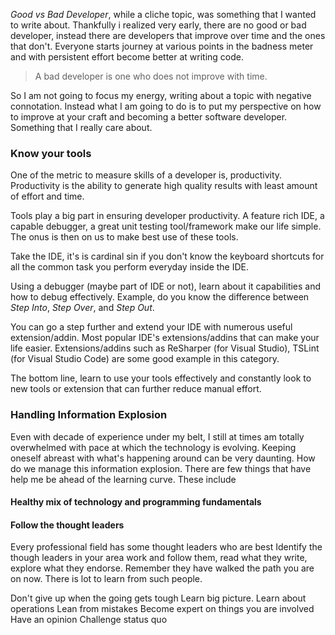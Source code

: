 *Good vs Bad Developer*, while a cliche topic, was something that I wanted to write about. Thankfully i realized very early, there are no good or bad developer, instead there are developers that improve over time and the ones that don't. Everyone starts journey at various points in the badness meter and with persistent effort become better at writing code. 

> A bad developer is one who does not improve with time. 

So I am not going to focus my energy, writing about a topic with negative connotation. Instead what I am going to do is to put my perspective on how to improve at your craft and becoming a better software developer. Something that I really care about.

### Know your tools
One of the metric to measure skills of a developer is, productivity. Productivity is the ability to generate high quality results with least amount of effort and time. 

Tools play a big part in ensuring developer productivity. A feature rich IDE, a capable debugger, a great unit testing tool/framework make our life simple. The onus is then on us to make best use of these tools. 

Take the IDE, it's is cardinal sin if you don't know the keyboard shortcuts for all the common task you perform everyday inside the IDE. 

Using a debugger (maybe part of IDE or not), learn about it capabilities and how to debug effectively. Example, do you know the difference between *Step Into*, *Step Over*, and *Step Out*.

You can go a step further and extend your IDE with numerous useful extension/addin. Most popular IDE's extensions/addins that can make your life easier. Extensions/addins such as ReSharper (for Visual Studio), TSLint (for Visual Studio Code) are some good example in this category.

The bottom line, learn to use your tools effectively and constantly look to new tools or extension that can further reduce manual effort.

### Handling Information Explosion
Even with decade of experience under my belt, I still at times am totally overwhelmed with pace at which the technology is evolving. Keeping oneself abreast with what's happening around can be very daunting. How do we manage this information explosion. There are few things that have help me be ahead of the learning curve. These include

#### Healthy mix of technology and programming fundamentals


#### Follow the thought leaders
Every professional field has some thought leaders who are best Identify the though leaders in your area work and follow them, read what they write, explore what they endorse. Remember they have walked the path you are on now. There is lot to learn from such people.

Don't give up when the going gets tough
Learn big picture.
Learn about operations
Lean from mistakes
Become expert on things you are involved
Have an opinion
Challenge status quo



